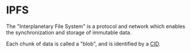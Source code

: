 # IPFS

The "Interplanetary File System" is a protocol and network which enables the synchronization and storage of immutable data.

Each chunk of data is called a "blob", and is identified by a [CID](./cid.md).